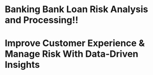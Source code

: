 # Banking Bank Loan Risk Analysis and Processing!!
# Improve Customer Experience & Manage Risk With Data-Driven Insights
